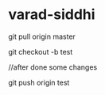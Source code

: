 # varad-siddhi

git pull origin master

git checkout -b test

//after done some changes

git push origin test


